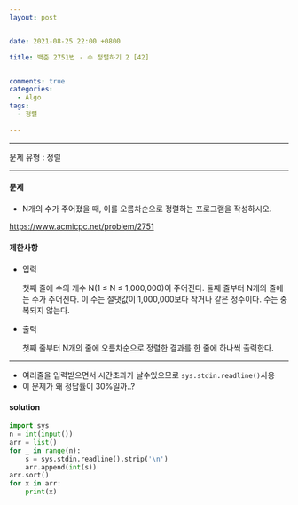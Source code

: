 ```yaml
---
layout: post


date: 2021-08-25 22:00 +0800

title: 백준 2751번 - 수 정렬하기 2 [42]


comments: true
categories: 
  - Algo
tags: 
  - 정렬
  
---
```


---



문제 유형 : 정렬

---

#### 문제

- N개의 수가 주어졌을 때, 이를 오름차순으로 정렬하는 프로그램을 작성하시오.

https://www.acmicpc.net/problem/2751

#### 제한사항

- 입력

  첫째 줄에 수의 개수 N(1 ≤ N ≤ 1,000,000)이 주어진다. 둘째 줄부터 N개의 줄에는 수가 주어진다. 이 수는 절댓값이 1,000,000보다 작거나 같은 정수이다. 수는 중복되지 않는다.

- 출력

  첫째 줄부터 N개의 줄에 오름차순으로 정렬한 결과를 한 줄에 하나씩 출력한다.



---


- 여러줄을 입력받으면서 시간초과가 날수있으므로 `sys.stdin.readline()`사용
- 이 문제가 왜 정답률이 30%일까..?

#### solution

```python
import sys
n = int(input())
arr = list()
for _ in range(n):
    s = sys.stdin.readline().strip('\n')
    arr.append(int(s))
arr.sort()
for x in arr:
    print(x)
```



 